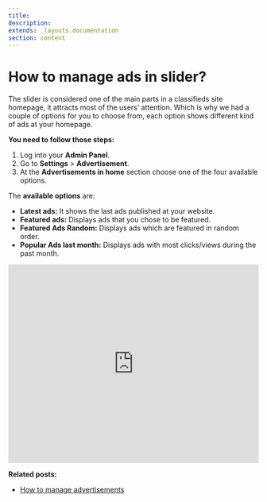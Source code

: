 ```yaml
---
title:
description:
extends: _layouts.documentation
section: content
---
```


# How to manage ads in slider?

The slider is considered one of the main parts in a classifieds site homepage, it attracts most of the users’ attention. Which is why we had a couple of options for you to choose from, each option shows different kind of ads at your homepage.

**You need to follow those steps:**

1.  Log into your  **Admin Panel**.
2.  Go to  **Settings**  >  **Advertisement**.
3.  At the  **Advertisements in home**  section choose one of the four available options.
 
The  **available options**  are:

-   **Latest ads:**  It shows the last ads published at your website.
-   **Featured ads:**  Displays ads that you chose to be featured.
-   **Featured Ads Random:**  Displays ads which are featured in random order.
-   **Popular Ads last month:**  Displays ads with most clicks/views during the past month.


<iframe width="100%" height="400px" src="https://www.youtube.com/embed/dNboEQvGkpI" title="Yclas video" frameborder="0" allow="accelerometer; autoplay; clipboard-write; encrypted-media; gyroscope; picture-in-picture" allowfullscreen></iframe>



**Related posts:**

-   [How to manage advertisements](https://guides.yclas.com/#/Advertisement-change-settings-for-ads)

